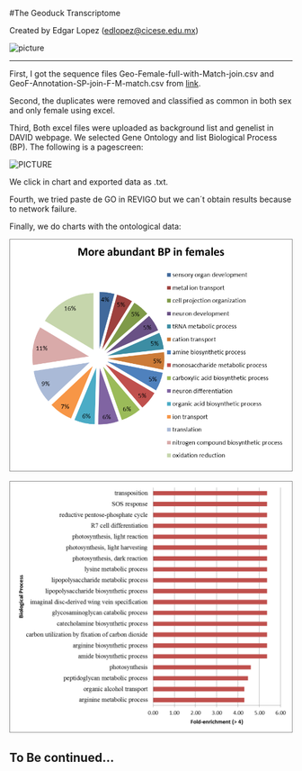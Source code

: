 #The Geoduck Transcriptome

Created by Edgar Lopez (edlopez@cicese.edu.mx)

![picture](https://encrypted-tbn2.gstatic.com/images?q=tbn:ANd9GcSA4sAJwhdTNNRCXWmt7J0DCifgk0NCo4k1TtpmDe15ZUTl1mcf)
_____________

First, I got the sequence files  Geo-Female-full-with-Match-join.csv and GeoF-Annotation-SP-join-F-M-match.csv from [link](https://github.com/sr320/course-btea/tree/master/analyses).

Second, the duplicates were removed and classified as common in both sex and only female using excel.

Third, Both excel files were uploaded as background list and genelist in DAVID webpage. We selected Gene Ontology and list Biological Process (BP). The following is a pagescreen:

![PICTURE](F_M.bmp)

We click in chart and exported data as .txt.

Fourth, we tried paste de GO in REVIGO but we can´t obtain results because to network failure.

Finally, we do charts with the ontological data:

![picture](Moreabundant.png)

![picture](fe.png)

## To Be continued...
